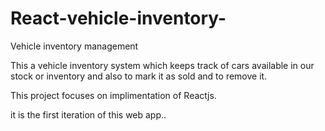 # React-vehicle-inventory-
Vehicle inventory management 

This a vehicle inventory system which keeps track of cars available in our stock or inventory and also to mark it as sold and to remove it.

This project focuses on implimentation of Reactjs.

it is the first iteration of this web app..

